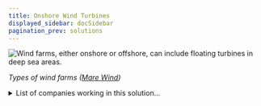```yaml
---
title: Onshore Wind Turbines
displayed_sidebar: docSidebar
pagination_prev: solutions
---
```

![Wind farms, either onshore or offshore, can include floating turbines in deep sea areas.](/../static/img/onshore-wind-turbines.jpg)

*Types of wind farms ([Mare Wind](https://www.marewind.eu/news/wind-energy-basics/))*

<details>
        <summary>List of companies working in this solution...</summary>
         <em>Note: this is an experimental AI feature. Accuracy and completeness are a work in progress</em>
        <div>
            <ul>
             
                <li><a href="https://wepower.network">Wepower</a></li>
            
                <li><a href="https://sowitec.com/en/imprint">Sowitec</a></li>
            
                <li><a href="https://newwind.fr">New World Wind</a></li>
            
                <li><a href="https://energyvault.com">Energy Vault</a></li>
            
                <li><a href="https://geronimoenergy.com">Geronimo Energy</a></li>
            
                <li><a href="https://energysource.com">Energy Source Llc</a></li>
            
                <li><a href="https://nan">World Resources Institute - Climate Watch</a></li>
            
                <li><a href="https://www.greentechmedia.com/">Wood Mackenzie Global Energy Research</a></li>
            
                <li><a href="https://kingoenergy.com">Kingo</a></li>
            
                <li><a href="https://growing-underground.com">Growing Underground</a></li>
            
                <li><a href="https://www.siemensgamesa.com/en-int">Siemens Gamesa</a></li>
            
                <li><a href="https://semtive.com">Semtive</a></li>
            
                <li><a href="https://orsted.com/">Ørsted</a></li>
            
                <li><a href="https://powershop.com.au">Powershop</a></li>
            
                <li><a href="https://nan">Taiga Motors</a></li>
            
                <li><a href="https://nan">Fluxus Ventures</a></li>
            
                <li><a href="https://rippleenergy.com">Ripple Energy</a></li>
            
                <li><a href="https://sterblue.com">Sterblue</a></li>
            
            </ul>
        </div>
        </details>


:::note job openings
  #### [View open jobs in this Solution](https://climatebase.org/jobs?l=&q=&drawdown_solutions=Onshore+Wind+Turbines)
:::

## Overview

Recent breakthroughs in larger rotors and innovative designs have increased efficiency while reducing costs, aiding emission reduction.

## Progress Made

- Larger rotors and improved designs enhance efficiency and decrease energy production costs.

## Lessons Learned

- **Regulations:** Strong regulations incentivize efficient, eco-friendly turbine construction.
- **Community Involvement:** Open communication addresses concerns and informs stakeholders.
- **Learning from Experience:** Studying both successful and unsuccessful projects aids optimization.

## Challenges Ahead

- **High Upfront Costs:** Initial investments remain challenging.
- **Land Requirements:** Strategic siting is needed due to substantial land needs.
- **Maintenance Challenges:** Extreme weather conditions impact turbine durability.
- **Public Acceptance:** Visual and noise concerns can hinder widespread adoption.

## Progress Amid Challenges

- **Cost Reduction:** Costs have become significantly cheaper.